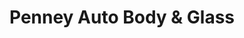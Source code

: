 ---
title: "Penney Auto Body & Glass"
url: /vancouver/penney-auto-body-und-glass/
shop: Autowerkstatt
---
